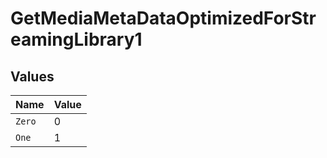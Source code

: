 # GetMediaMetaDataOptimizedForStreamingLibrary1


## Values

| Name   | Value  |
| ------ | ------ |
| `Zero` | 0      |
| `One`  | 1      |